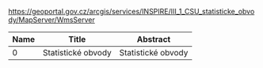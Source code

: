 https://geoportal.gov.cz/arcgis/services/INSPIRE/III_1_CSU_statisticke_obvody/MapServer/WmsServer

|Name|Title|Abstract|
|--|--|--|
|0|Statistické obvody|Statistické obvody|
